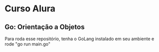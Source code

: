 # Curso Alura

## Go: Orientação a Objetos

Para roda esse repositório, tenha o GoLang instalado em seu ambiente e rode "go run main.go"
